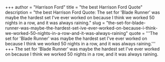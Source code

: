 +++
author = "Harrison Ford"
title = "the best Harrison Ford Quote"
description = "the best Harrison Ford Quote: The set for 'Blade Runner' was maybe the hardest set I've ever worked on because I think we worked 50 nights in a row, and it was always raining."
slug = "the-set-for-blade-runner-was-maybe-the-hardest-set-ive-ever-worked-on-because-i-think-we-worked-50-nights-in-a-row-and-it-was-always-raining"
quote = '''The set for 'Blade Runner' was maybe the hardest set I've ever worked on because I think we worked 50 nights in a row, and it was always raining.'''
+++
The set for 'Blade Runner' was maybe the hardest set I've ever worked on because I think we worked 50 nights in a row, and it was always raining.
